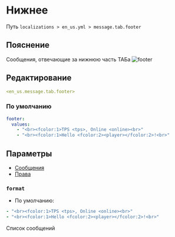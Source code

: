 # Нижнее
Путь `localizations > en_us.yml > message.tab.footer`

## Пояснение
Сообщения, отвечающие за нижнюю часть ТАБа
![footer](/footer.png)

## Редактирование
```yaml
<en_us.message.tab.footer>
```

### По умолчанию
```yaml
footer:
  values:
    - "<br><fcolor:1>TPS <tps>, Online <online><br>"
    - "<br><fcolor:1>Hello <fcolor:2><player></fcolor:2>!<br>"
```

## Параметры

- [Сообщения](/ru/message/tab/footer/)
- [Права](/ru/permission/message/tab/footer/)

### `format`
- По умолчанию:
```yaml
- "<br><fcolor:1>TPS <tps>, Online <online><br>"
- "<br><fcolor:1>Hello <fcolor:2><player></fcolor:2>!<br>"
```

Список сообщений


